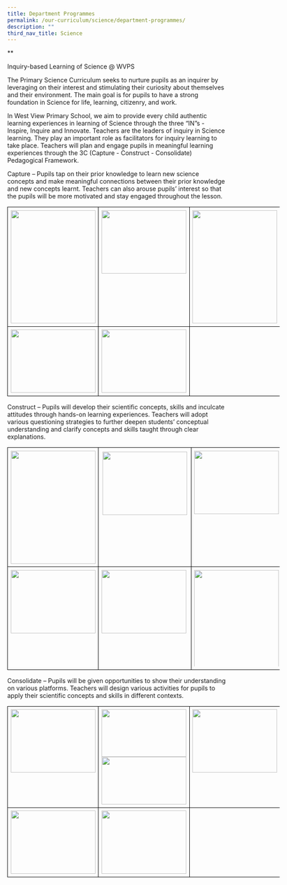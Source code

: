 ```yaml
---
title: Department Programmes
permalink: /our-curriculum/science/department-programmes/
description: ""
third_nav_title: Science
---
```

**

Inquiry-based Learning of Science @ WVPS

  

The Primary Science Curriculum seeks to nurture pupils as an inquirer by leveraging on their interest and stimulating their curiosity about themselves and their environment. The main goal is for pupils to have a strong foundation in Science for life, learning, citizenry, and work.&nbsp;

  

In West View Primary School, we aim to provide every child authentic learning experiences in learning of Science through the three “IN”s - Inspire, Inquire and Innovate. Teachers are the leaders of inquiry in Science learning. They play an important role as facilitators for inquiry learning to take place. Teachers will plan and engage pupils in meaningful learning experiences through the 3C (Capture - Construct - Consolidate) Pedagogical Framework.&nbsp;&nbsp;

  

Capture – Pupils tap on their prior knowledge to learn new science concepts and make meaningful connections between their prior knowledge and new concepts learnt. Teachers can also arouse pupils’ interest so that the pupils will be more motivated and stay engaged throughout the lesson.&nbsp;

  

  

  

<table style="border:none;border-collapse:collapse;table-layout:fixed;width:468pt"><colgroup><col><col><col></colgroup><tbody><tr style="height:0pt"><td style="border-left:solid #000000 1pt;border-right:solid #000000 1pt;border-bottom:solid #000000 1pt;border-top:solid #000000 1pt;vertical-align:top;padding:5pt 5pt 5pt 5pt;overflow:hidden;overflow-wrap:break-word;"><p style="line-height:1.2;margin-top:0pt;margin-bottom:0pt;" dir="ltr"><span style="font-size:12pt;font-family:Arial;color:#1c3458;background-color:transparent;font-weight:400;font-style:normal;font-variant:normal;text-decoration:none;vertical-align:baseline;white-space:pre;white-space:pre-wrap;"><span style="border:none;display:inline-block;overflow:hidden;width:194px;height:259px;"><img style="margin-left:0px;margin-top:0px;" height="259" width="194" src="https://lh6.googleusercontent.com/BBBInSLZFsFPMA6MBrnjpaT8JPC7ro2gQeQP3D_JPfnRRmCBd-sLExisGfRckR-cCj7MunjXzQOrzdfyvrlvoygFRf1fWQM_icmQ53N8w8ooMjotao4lSEyQl96W19Ltnz18m9oFPCQgjM4-rjXS6A"></span></span></p></td><td style="border-left:solid #000000 1pt;border-right:solid #000000 1pt;border-bottom:solid #000000 1pt;border-top:solid #000000 1pt;vertical-align:top;padding:5pt 5pt 5pt 5pt;overflow:hidden;overflow-wrap:break-word;"><p style="line-height:1.2;margin-top:0pt;margin-bottom:0pt;" dir="ltr"><span style="font-size:12pt;font-family:Arial;color:#1c3458;background-color:transparent;font-weight:400;font-style:normal;font-variant:normal;text-decoration:none;vertical-align:baseline;white-space:pre;white-space:pre-wrap;"><span style="border:none;display:inline-block;overflow:hidden;width:194px;height:145px;"><img style="margin-left:0px;margin-top:0px;" height="145" width="194" src="https://lh3.googleusercontent.com/kwHcAHZ1PtovB59eiUgEEhoyvyq_RM4FLWLQB2s1UQEDhjF0fA74Z6CfXVwFfHaIm0VzRqez_Lazyo-fhwPLzFDaz1eOVBYdR8IXJYio5LJa3aYpXiD01TdwIOnp4uUgVtHuQX4Vv2ll0BAwXrvbRg"></span></span></p></td><td style="border-left:solid #000000 1pt;border-right:solid #000000 1pt;border-bottom:solid #000000 1pt;border-top:solid #000000 1pt;vertical-align:top;padding:5pt 5pt 5pt 5pt;overflow:hidden;overflow-wrap:break-word;"><p style="line-height:1.2;margin-top:0pt;margin-bottom:0pt;" dir="ltr"><span style="font-size:12pt;font-family:Arial;color:#1c3458;background-color:transparent;font-weight:400;font-style:normal;font-variant:normal;text-decoration:none;vertical-align:baseline;white-space:pre;white-space:pre-wrap;"><span style="border:none;display:inline-block;overflow:hidden;width:194px;height:259px;"><img style="margin-left:0px;margin-top:0px;" height="259" width="194" src="https://lh4.googleusercontent.com/o5VShDbAZrqaj621O2f2sn1qOHIO0kfgEB-5vYB7WoHxMIV6GO76IKV3fYoUsG5Lt28T_e33A6sTlP8Ja8Tob38OUHSzfH5SA0cxYcwW0drue4yCiwUtWBAB26nf0P_VdZtQzAYNGMylUTdFD0f85A"></span></span></p></td></tr><tr style="height:0pt"><td style="border-left:solid #000000 1pt;border-right:solid #000000 1pt;border-bottom:solid #000000 1pt;border-top:solid #000000 1pt;vertical-align:top;padding:5pt 5pt 5pt 5pt;overflow:hidden;overflow-wrap:break-word;"><p style="line-height:1.2;margin-top:0pt;margin-bottom:0pt;" dir="ltr"><span style="font-size:12pt;font-family:Arial;color:#1c3458;background-color:transparent;font-weight:400;font-style:normal;font-variant:normal;text-decoration:none;vertical-align:baseline;white-space:pre;white-space:pre-wrap;"><span style="border:none;display:inline-block;overflow:hidden;width:194px;height:145px;"><img style="margin-left:0px;margin-top:0px;" height="145" width="194" src="https://lh6.googleusercontent.com/2gJ6ir0FvZMwBgusZxhsVkLoH2aOJuPdX-od6paLJAPx5mIVPtY-1VEXuZqrY__4KK8ZNEmZiOYhBCDwOGRpHakhuRYVuIlcJZ2_4bA0qcVsD1KLcBfQMr-meC7uG3hiQN788hlrqhkOsr_6iStK7Q"></span></span></p></td><td style="border-left:solid #000000 1pt;border-right:solid #000000 1pt;border-bottom:solid #000000 1pt;border-top:solid #000000 1pt;vertical-align:top;padding:5pt 5pt 5pt 5pt;overflow:hidden;overflow-wrap:break-word;"><p style="line-height:1.2;margin-top:0pt;margin-bottom:0pt;" dir="ltr"><span style="font-size:12pt;font-family:Arial;color:#1c3458;background-color:transparent;font-weight:400;font-style:normal;font-variant:normal;text-decoration:none;vertical-align:baseline;white-space:pre;white-space:pre-wrap;"><span style="border:none;display:inline-block;overflow:hidden;width:194px;height:145px;"><img style="margin-left:0px;margin-top:0px;" height="145" width="194" src="https://lh4.googleusercontent.com/2RLBU-WVa2DlYD9hou0gWjB0yvjjeNEF7m-iFmnBUeKcLJgaAjngKH7U7SIP3GGV2Zh3tTPiwQHn1s_FlrMg1u3RueFAntTdVTFR6jPkeAkT-Hqw38J8xSMRvRJUcKQD7bhMQFUi83fyU11ZxzID8w"></span></span></p></td><td style="border-left:solid #000000 1pt;border-right:solid #000000 1pt;border-bottom:solid #000000 1pt;border-top:solid #000000 1pt;vertical-align:top;padding:5pt 5pt 5pt 5pt;overflow:hidden;overflow-wrap:break-word;"><br></td></tr></tbody></table>

  

  

Construct – Pupils will develop their scientific concepts, skills and inculcate attitudes through hands-on learning experiences. Teachers will adopt various questioning strategies to further deepen students’ conceptual understanding and clarify concepts and skills taught through clear explanations.&nbsp;

  

  

  

  

<table style="border:none;border-collapse:collapse;table-layout:fixed;width:468pt"><colgroup><col><col><col></colgroup><tbody><tr style="height:0pt"><td style="border-left:solid #000000 1pt;border-right:solid #000000 1pt;border-bottom:solid #000000 1pt;border-top:solid #000000 1pt;vertical-align:top;padding:5pt 5pt 5pt 5pt;overflow:hidden;overflow-wrap:break-word;"><p style="line-height:1.2;margin-top:0pt;margin-bottom:0pt;" dir="ltr"><span style="font-size:12pt;font-family:Arial;color:#1c3458;background-color:transparent;font-weight:400;font-style:normal;font-variant:normal;text-decoration:none;vertical-align:baseline;white-space:pre;white-space:pre-wrap;"><span style="border:none;display:inline-block;overflow:hidden;width:194px;height:259px;"><img style="margin-left:0px;margin-top:0px;" height="259" width="194" src="https://lh4.googleusercontent.com/iqN_tshRlxR3Ss-g9ifGXN5LNd_06l_fqqnVeZQnMri5iy_zYYkcAQORhBi3U1iV7Ui4iiAjizT8Kpq-LQx9hTYX8Hf4791GUjRSb5qXMfeJebHmw3oC_ZQ2V57v5S-1kuwGeB32YncsKHBnFEd4QQ"></span></span></p></td><td style="border-left:solid #000000 1pt;border-right:solid #000000 1pt;border-bottom:solid #000000 1pt;border-top:solid #000000 1pt;vertical-align:top;padding:5pt 5pt 5pt 5pt;overflow:hidden;overflow-wrap:break-word;"><p style="line-height:1.2;margin-top:0pt;margin-bottom:0pt;" dir="ltr"><span style="font-size:12pt;font-family:Arial;color:#1c3458;background-color:transparent;font-weight:400;font-style:normal;font-variant:normal;text-decoration:none;vertical-align:baseline;white-space:pre;white-space:pre-wrap;"><span style="border:2pt solid #ffffff;display:inline-block;overflow:hidden;width:194px;height:145px;"><img style="margin-left:0px;margin-top:0px;" height="145" width="194" src="https://lh6.googleusercontent.com/Q4KwnIbHZUoHBCRsepXaGFQLXbHoKB0mkRv0mtEHTO_lIhJaDSHB3QQnWSf5WlZWJoh0eJ6RvfQOKy1-Ksxg9j34hmKXu1NQEfj7_uyfa5j3z0aYHHSvKqBMF-h8OMErZVZ-0MCkJXAS1MwjePJQ2w"></span></span></p></td><td style="border-left:solid #000000 1pt;border-right:solid #000000 1pt;border-bottom:solid #000000 1pt;border-top:solid #000000 1pt;vertical-align:top;padding:5pt 5pt 5pt 5pt;overflow:hidden;overflow-wrap:break-word;"><p style="line-height:1.2;margin-top:0pt;margin-bottom:0pt;" dir="ltr"><span style="font-size:12pt;font-family:Arial;color:#1c3458;background-color:transparent;font-weight:400;font-style:normal;font-variant:normal;text-decoration:none;vertical-align:baseline;white-space:pre;white-space:pre-wrap;"><span style="border:none;display:inline-block;overflow:hidden;width:194px;height:145px;"><img style="margin-left:0px;margin-top:0px;" height="145" width="194" src="https://lh3.googleusercontent.com/glRnHeCDv5SeayoRkMpfvf9eZLrd_97pyZJQqPM8okmV2S1X9C7qjIiKsZluOXlwK0W8lQhfXtky1aMcseHF2s65x5GhCBfg8ZYzkoccCwMvenryu1E1VCqNZ3N5pa2vO9cg0kPjaY6T1JhRuKf3-w"></span></span></p></td></tr><tr style="height:0pt"><td style="border-left:solid #000000 1pt;border-right:solid #000000 1pt;border-bottom:solid #000000 1pt;border-top:solid #000000 1pt;vertical-align:top;padding:5pt 5pt 5pt 5pt;overflow:hidden;overflow-wrap:break-word;"><p style="line-height:1.2;margin-top:0pt;margin-bottom:0pt;" dir="ltr"><span style="font-size:12pt;font-family:Arial;color:#1c3458;background-color:transparent;font-weight:400;font-style:normal;font-variant:normal;text-decoration:none;vertical-align:baseline;white-space:pre;white-space:pre-wrap;"><span style="border:none;display:inline-block;overflow:hidden;width:194px;height:145px;"><img style="margin-left:0px;margin-top:0px;" height="145" width="194" src="https://lh4.googleusercontent.com/YgANB49AjaMH5JqpG6SHOw9rVYb9cHzQhrW8ZcoO8rxjoVbLmeFDD-sJ_xsheRWb7RpwuVBE9a9pFd5lxYqhwxwrbSlq214oY2k29vf3auBilRVOEZdNgof8af_6OMItH8_imWBewiOAWpTsz8BhZw"></span></span></p></td><td style="border-left:solid #000000 1pt;border-right:solid #000000 1pt;border-bottom:solid #000000 1pt;border-top:solid #000000 1pt;vertical-align:top;padding:5pt 5pt 5pt 5pt;overflow:hidden;overflow-wrap:break-word;"><p style="line-height:1.2;margin-top:0pt;margin-bottom:0pt;" dir="ltr"><span style="font-size:12pt;font-family:Arial;color:#1c3458;background-color:transparent;font-weight:400;font-style:normal;font-variant:normal;text-decoration:none;vertical-align:baseline;white-space:pre;white-space:pre-wrap;"><span style="border:none;display:inline-block;overflow:hidden;width:194px;height:145px;"><img style="margin-left:0px;margin-top:0px;" height="145" width="194" src="https://lh5.googleusercontent.com/z73nUPEpgNFZEEK2us_XBfsr8GAflpaEjupnjv3Y4X5ddAa1eaK1-tigrQYqFx7cS5qoywPEz7wPRBAGYHJ3VfZZTjWXB0gPbL_sk9AUFW7po2zJW2L7_PIKZUWp1xDCZgyvwzO7CSSjDqbb3iGMPA"></span></span></p></td><td style="border-left:solid #000000 1pt;border-right:solid #000000 1pt;border-bottom:solid #000000 1pt;border-top:solid #000000 1pt;vertical-align:top;padding:5pt 5pt 5pt 5pt;overflow:hidden;overflow-wrap:break-word;"><p style="line-height:1.2;margin-top:0pt;margin-bottom:0pt;" dir="ltr"><span style="font-size:12pt;font-family:Arial;color:#1c3458;background-color:transparent;font-weight:400;font-style:normal;font-variant:normal;text-decoration:none;vertical-align:baseline;white-space:pre;white-space:pre-wrap;"><span style="border:none;display:inline-block;overflow:hidden;width:194px;height:221px;"><img style="margin-left:0px;margin-top:0px;" height="259.4586018839861" width="194" src="https://lh6.googleusercontent.com/HIh_kPdoUEsdgYfIngUizGQJIQPINLh8LA6GsqDv4tw-8k3vM6RujKAuLdON61xVTmCPhynu3ysp8cEeTIaLsVRVN_mxDjmDNiLaRyV5A_LAcd4NMtcOO6JeHBGMOcQiUzdSEp5WYZ1GFD8sTz2VWw"></span></span></p></td></tr></tbody></table>

  

  

Consolidate – Pupils will be given opportunities to show their understanding on various platforms. Teachers will design various activities for pupils to apply their scientific concepts and skills in different contexts.

  

  

  

<table style="border:none;border-collapse:collapse;table-layout:fixed;width:468pt"><colgroup><col><col><col></colgroup><tbody><tr style="height:0pt"><td style="border-left:solid #000000 1pt;border-right:solid #000000 1pt;border-bottom:solid #000000 1pt;border-top:solid #000000 1pt;vertical-align:top;padding:5pt 5pt 5pt 5pt;overflow:hidden;overflow-wrap:break-word;"><p style="line-height:1.2;margin-top:0pt;margin-bottom:0pt;" dir="ltr"><span style="font-size:12pt;font-family:Arial;color:#1c3458;background-color:transparent;font-weight:400;font-style:normal;font-variant:normal;text-decoration:none;vertical-align:baseline;white-space:pre;white-space:pre-wrap;"><span style="border:none;display:inline-block;overflow:hidden;width:194px;height:145px;"><img style="margin-left:0px;margin-top:0px;" height="145" width="194" src="https://lh5.googleusercontent.com/99iaID4gcOHUhX72Y-z77TAXdGVA4D_PaTX6OTxs2f14EQkBiL_7BWkYOlVK9Q8RkoIeJcMXpL4diEZ2QrWRdb1aubTJ7a2ewSedsbycQZZDNgEasfO-7rKTeYqJYE59BuCASTxuXvMCXQNgWFW9pw"></span></span></p></td><td style="border-left:solid #000000 1pt;border-right:solid #000000 1pt;border-bottom:solid #000000 1pt;border-top:solid #000000 1pt;vertical-align:top;padding:5pt 5pt 5pt 5pt;overflow:hidden;overflow-wrap:break-word;"><p style="line-height:1.2;margin-top:0pt;margin-bottom:0pt;" dir="ltr"><span style="font-size:12pt;font-family:Arial;color:#1c3458;background-color:transparent;font-weight:400;font-style:normal;font-variant:normal;text-decoration:none;vertical-align:baseline;white-space:pre;white-space:pre-wrap;"><span style="border:none;display:inline-block;overflow:hidden;width:194px;height:109px;"><img style="margin-left:0px;margin-top:0px;" height="109" width="194" src="https://lh5.googleusercontent.com/F42vM8NGeusrzG0wvam7vj6x8_teSYgHvvwn2H1xTp5nOcPVy2q3athLGCXyBbts43D8pQQmUHxBfCKhxhpffhd3cYdKev7r2kW9LdAQKYegCfrfh-n_YlDZDaXJqFJbb8rBDmzauhjdM0kDseSXOQ"></span></span><span style="font-size:12pt;font-family:Arial;color:#1c3458;background-color:transparent;font-weight:400;font-style:normal;font-variant:normal;text-decoration:none;vertical-align:baseline;white-space:pre;white-space:pre-wrap;"><span style="border:none;display:inline-block;overflow:hidden;width:194px;height:109px;"><img style="margin-left:0px;margin-top:0px;" height="109" width="194" src="https://lh5.googleusercontent.com/pQ5NWFPLKW_jhNWsGRdALcLYamePmWSMzM86K-XCdwl9ddKa45h0zai_RdIzaupRpWczwRGq0k-itI9orr0YQq5QSYUDrFLzjFrStHwgELigIPbkuTd8TW6hlE2rshgE-PC3EHqVThy_gBfTRfus1Q"></span></span></p></td><td style="border-left:solid #000000 1pt;border-right:solid #000000 1pt;border-bottom:solid #000000 1pt;border-top:solid #000000 1pt;vertical-align:top;padding:5pt 5pt 5pt 5pt;overflow:hidden;overflow-wrap:break-word;"><p style="line-height:1.2;margin-top:0pt;margin-bottom:0pt;" dir="ltr"><span style="font-size:12pt;font-family:Arial;color:#1c3458;background-color:transparent;font-weight:400;font-style:normal;font-variant:normal;text-decoration:none;vertical-align:baseline;white-space:pre;white-space:pre-wrap;"><span style="border:none;display:inline-block;overflow:hidden;width:194px;height:145px;"><img style="margin-left:0px;margin-top:0px;" height="145" width="194" src="https://lh6.googleusercontent.com/hTE25Az9Sxj8gCQmKQgP2LbWATSYvl7FUNslVe7NG9LsktEvGdHRNERTTaUe6GvKrUSXWSMNuWraaZzCA4hR6dAK34-VXOVgfpY6aF1sojmv2qwacKKH1m4BeH7zrH28oY7lTpN5tJYMPd5grqOVpw"></span></span></p></td></tr><tr style="height:0pt"><td style="border-left:solid #000000 1pt;border-right:solid #000000 1pt;border-bottom:solid #000000 1pt;border-top:solid #000000 1pt;vertical-align:top;padding:5pt 5pt 5pt 5pt;overflow:hidden;overflow-wrap:break-word;"><p style="line-height:1.2;margin-top:0pt;margin-bottom:0pt;" dir="ltr"><span style="font-size:12pt;font-family:Arial;color:#1c3458;background-color:transparent;font-weight:400;font-style:normal;font-variant:normal;text-decoration:none;vertical-align:baseline;white-space:pre;white-space:pre-wrap;"><span style="border:none;display:inline-block;overflow:hidden;width:194px;height:145px;"><img style="margin-left:0px;margin-top:0px;" height="145" width="194" src="https://lh5.googleusercontent.com/co0xqWANTPU-la9A46vGO0h4BWT3tC4cLqO13Oe_OZtSX7aP9sLls1VFbfVJfB4n-TBRD3fA8Yfycp9zcXQqhFGpDA1UErRPthn723aUCefQ2xPXNBsbNCcSPNDZsZquyz6PbWuuZMKX6DodzVFBSg"></span></span></p></td><td style="border-left:solid #000000 1pt;border-right:solid #000000 1pt;border-bottom:solid #000000 1pt;border-top:solid #000000 1pt;vertical-align:top;padding:5pt 5pt 5pt 5pt;overflow:hidden;overflow-wrap:break-word;"><p style="line-height:1.2;margin-top:0pt;margin-bottom:0pt;" dir="ltr"><span style="font-size:12pt;font-family:Arial;color:#1c3458;background-color:transparent;font-weight:400;font-style:normal;font-variant:normal;text-decoration:none;vertical-align:baseline;white-space:pre;white-space:pre-wrap;"><span style="border:none;display:inline-block;overflow:hidden;width:194px;height:145px;"><img style="margin-left:0px;margin-top:0px;" height="145" width="194" src="https://lh4.googleusercontent.com/uRkGvOJLL1JwOFc9QX63pe0cjVp5LD0NTPtJWStLDvCVYlZivUHTJ5AbUA1pqhajRMpzY8cr-NiB8hMCMry7qmUfxzCYf3_p3bkQrWnb7L1LtzhOQ4IEGDSxq4DObV9F7YP-FONcDm5MUaMnMEm1lw"></span></span></p></td><td style="border-left:solid #000000 1pt;border-right:solid #000000 1pt;border-bottom:solid #000000 1pt;border-top:solid #000000 1pt;vertical-align:top;padding:5pt 5pt 5pt 5pt;overflow:hidden;overflow-wrap:break-word;"><br></td></tr></tbody></table>



